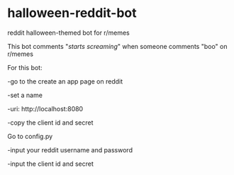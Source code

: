 # halloween-reddit-bot
reddit halloween-themed bot for r/memes

This bot comments "*starts screaming*" when someone comments "boo" on r/memes



For this bot:

-go to the create an app page on reddit

-set a name

-uri: http://localhost:8080

-copy the client id and secret


Go to config.py

-input your reddit username and password

-input the client id and secret

